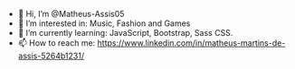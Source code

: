 - 👋 Hi, I’m @Matheus-Assis05
- 👀 I’m interested in: Music, Fashion and Games
- 🌱 I’m currently learning: JavaScript, Bootstrap, Sass CSS.
- 📫 How to reach me: https://www.linkedin.com/in/matheus-martins-de-assis-5264b1231/
